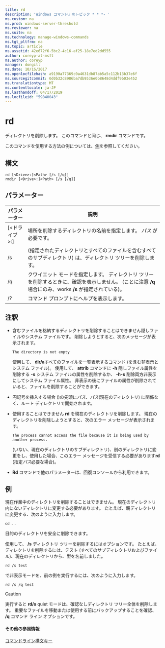 ```yaml
---
title: rd
description: 'Windows コマンド」のトピック * * *- '
ms.custom: na
ms.prod: windows-server-threshold
ms.reviewer: na
ms.suite: na
ms.technology: manage-windows-commands
ms.tgt_pltfrm: na
ms.topic: article
ms.assetid: 42e672f6-5bc2-4c16-af25-18e7ed2dd555
author: coreyp-at-msft
ms.author: coreyp
manager: dongill
ms.date: 10/16/2017
ms.openlocfilehash: a9190a77369c0a4631db87ab5a5c112b13b37e6f
ms.sourcegitcommit: 0d0b32c8986ba7db9536e0b8648d4ddf9b03e452
ms.translationtype: MT
ms.contentlocale: ja-JP
ms.lasthandoff: 04/17/2019
ms.locfileid: "59840043"
---
```

# <a name="rd"></a>rd



ディレクトリを削除します。 このコマンドと同じ、 **rmdir** コマンドです。

このコマンドを使用する方法の例については、[例](#BKMK_examples)を参照してください。

## <a name="syntax"></a>構文

```
rd [<Drive>:]<Path> [/s [/q]]
rmdir [<Drive>:]<Path> [/s [/q]]
```

## <a name="parameters"></a>パラメーター

|パラメーター|説明|
|---------|-----------|
|[\<ドライブ >:]<Path>|場所を削除するディレクトリの名前を指定します。 *パス* が必要です。|
|/s|(指定されたディレクトリとすべてのファイルを含むすべてのサブディレクトリ) は、ディレクトリ ツリーを削除します。|
|/q|クワイエット モードを指定します。 ディレクトリ ツリーを削除するときに、確認を表示しません。 (ことに注意 **/q** 場合にのみ、works **/s** が指定されている)。|
|/?|コマンド プロンプトにヘルプを表示します。|

## <a name="remarks"></a>注釈

-   含むファイルを格納するディレクトリを削除することはできません隠しファイルやシステム ファイルです。 削除しようとすると、次のメッセージが表示されます。

    `The directory is not empty`

    使用して、 **dir/a**すべてのファイルを一覧表示するコマンド (を含む非表示とシステム ファイル)。 使用して、 **attrib** コマンドに **-h** 隠しファイル属性を削除する **-s** システム ファイルの属性を削除するか、 **-h-s** 削除両方非表示にしてシステム ファイル属性。 非表示の後にファイルの属性が削除されていると、ファイルを削除することができます。
-   円記号を挿入する場合 (\)の先頭に*パス*、*パス*(現在のディレクトリ) に関係なく、ルート ディレクトリで開始されます。
-   使用することはできません **rd** を現在のディレクトリを削除します。 現在のディレクトリを削除しようとすると、次のエラー メッセージが表示されます。

    `The process cannot access the file because it is being used by another process.`

    (いない、現在のディレクトリのサブディレクトリ)、別のディレクトリに変更をし、使用した場合、このエラー メッセージを受信する必要があります**rd** (指定*パス*必要な場合)。
-   **Rd** コマンドで他のパラメーターは、回復コンソールから利用できます。

## <a name="BKMK_examples"></a>例

現在作業中のディレクトリを削除することはできません。 現在のディレクトリ内にないディレクトリに変更する必要があります。 たとえば、親ディレクトリに変更する、次のように入力します。
```
cd ..
```
目的のディレクトリを安全に削除できます。

使用して、 **/s** ディレクトリ ツリーを削除するにはオプションです。 たとえば、ディレクトリを削除するには、テスト (すべてのサブディレクトリおよびファイル)、現在のディレクトリから、型を名前しました。
```
rd /s test
```
で非表示モードを、前の例を実行するには、次のように入力します。
```
rd /s /q test
```

> [!CAUTION]
> 実行すると **rd/s** quiet モードは、確認なしディレクトリ ツリー全体を削除します。 重要なファイルを移動または使用する前にバックアップすることを確認、 **/q** コマンド ライン オプションです。

#### <a name="additional-references"></a>その他の参照情報

[コマンドライン構文キー](command-line-syntax-key.md)